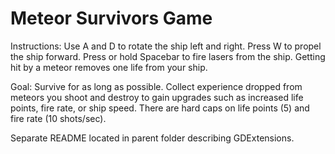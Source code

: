 # Meteor Survivors Game

Instructions: Use A and D to rotate the ship left and right. Press W to propel the ship forward. Press or hold Spacebar to fire lasers from the ship. Getting hit by a meteor removes one life from your ship.

Goal: Survive for as long as possible. Collect experience dropped from meteors you shoot and destroy to gain upgrades such as increased life points, fire rate, or ship speed. There are hard caps on life points (5) and fire rate (10 shots/sec).

Separate README located in parent folder describing GDExtensions.
